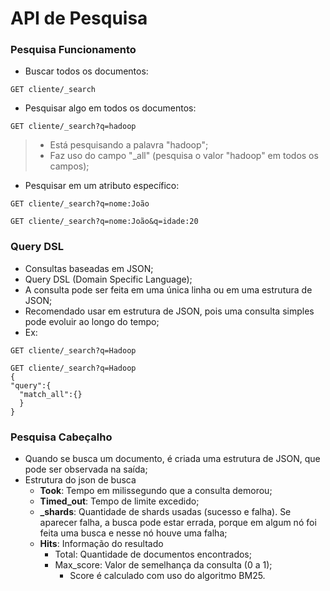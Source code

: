 # API de Pesquisa

### Pesquisa Funcionamento

- Buscar todos os documentos:
```
GET cliente/_search
```
- Pesquisar algo em todos os documentos:  
```
GET cliente/_search?q=hadoop
```  
> - Está pesquisando a palavra "hadoop";  
> - Faz uso do campo "_all" (pesquisa o valor "hadoop" em todos os campos);  
  
- Pesquisar em um atributo específico:
```
GET cliente/_search?q=nome:João
```
```
GET cliente/_search?q=nome:João&q=idade:20
```
### Query DSL

- Consultas baseadas em JSON;
- Query DSL (Domain Specific Language);
- A consulta pode ser feita em uma única linha ou em uma estrutura de JSON;
- Recomendado usar em estrutura de JSON, pois uma consulta simples pode evoluir ao longo do tempo;
- Ex:
```
GET cliente/_search?q=Hadoop
```
```
GET cliente/_search?q=Hadoop
{
"query":{
  "match_all":{}
  }
}
```
### Pesquisa Cabeçalho

- Quando se busca um documento, é criada uma estrutura de JSON, que pode ser observada na saída;
- Estrutura do json de busca
  - **Took**: Tempo em milissegundo que a consulta demorou;
  - **Timed_out**: Tempo de limite excedido;
  - **_shards**: Quantidade de shards usadas (sucesso e falha). Se aparecer falha, a busca pode estar errada, porque em algum nó foi feita uma busca e nesse nó houve uma falha;
  - **Hits**: Informação do resultado
    - Total: Quantidade de documentos encontrados;
    - Max_score: Valor de semelhança da consulta (0 a 1);
      - Score é calculado com uso do algoritmo BM25.  
